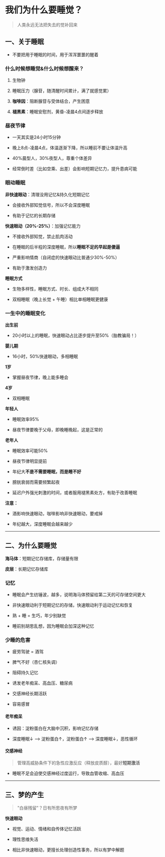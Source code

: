 # 我们为什么要睡觉？

> 人类永远无法把失去的觉补回来

## 一、关于睡眠

- 不要把用于睡眠的时间，用于浑浑噩噩的醒着

### 什么时候想睡觉&什么时候想醒来？

1. 生物钟

2. 睡眠压力（腺苷，随清醒时间累计，满了就感觉累）

3. **咖啡因**：阻断腺苷与受体结合，产生困意

4. **褪黑素**：睡眠安慰剂，黄昏-凌晨4点间逐步释放

### 昼夜节律

- 一天其实是24小时15分钟

- 晚上8点-凌晨4点，体温逐渐下降，所以睡前不要让体温升高

- 40%晨型人，30%夜型人，尊重个体差异

- 经常倒时差（比如空乘、出差）会影响短期记忆力，提升患病可能

### 眼动睡眠

**非快速眼动**：清理没用记忆&持久化短期记忆

- 会接收外部知觉信号，所以不会深度睡眠

- 有助于记忆的长期存储

**快速眼动（20%-25%）**：加强记忆能力

- 不接收外部知觉，禁止肌肉活动

- 在睡眠的后半程的深度睡眠，所以**睡眠不足的早起是傻逼**

- 严重影响情商（自闭症的快速眼动比普通少30%-50%）

- 有助于激发创造力

**睡眠方式**

- 生物多样性，睡眠方式、时长、组成大不相同

- 双相睡眠（晚上长觉 + 午睡）相比单相睡眠更健康

### 一生中的睡眠变化

**出生前**

- 20小时以上的睡眠，快速眼动占比逐步提升至50%（胎教骗局！）

**婴儿期**

- 16小时，50%快速眼动，多相睡眠

**1岁**

- 掌握昼夜节律，晚上能多睡会

**4岁**

- 双相睡眠

**年轻人**

- 睡眠效率95%

- 昼夜节律要晚于父母，即晚睡晚起，这是正常的

**老年人**

- 睡眠效率可能50%

- 昼夜节律明显提前

- 年纪大**不是不需要睡眠，而是睡不好**

- 膀胱衰弱而需要频繁起夜

- 延迟户外强光刺激的时间，或者服用褪黑素处方，有助于改善睡眠

**注意：**

- 酒影响快速眼动，咖啡影响非快速眼动，要戒掉

- 年纪越大，深度睡眠会越来越少

---

## 二、为什么要睡觉

**海马体**：短期记忆存储库，存储量有限

**皮层**：长期记忆存储库

### 记忆

- 睡眠会产生纺锤波，越多，说明海马体预留给第二天的可存储空间更大

- 非快速眼动利于短期记忆的存储，快速眼动利于运动记忆和恢复

- 熟 + 睡 = 生巧，年少别缺觉

- 睡前别胡思乱想，因为睡眠会加深这种记忆

### 少睡的危害

- 疲劳驾驶 = 酒驾

- 脾气不好（杏仁核失调）

- 阻碍持久记忆

- 诱发老年痴呆、高血压、糖尿病

- 交感神经长期活跃

- 容易感冒

#### 老年痴呆

- 诱因：淀粉蛋白在大脑中沉积，影响记忆存储

- 深度睡眠↓ --> 淀粉蛋白↑，淀粉蛋白↑ --> 深度睡眠↓，恶性循环

#### 交感神经

> 管理高威胁条件下的急性应激反应（释放皮质醇），最好**短期激活**

- 睡眠不足会迫使交感神经过度运行，导致血管收缩、高血压

---

## 三、梦的产生

> "白昼残留"？日有所思夜有所梦

**快速眼动**

- 视觉、运动、情绪和自传体记忆活跃

- 理性思维失活

- 相比非快速眼动，更擅长处理创造性事务，所以有梦中解题





